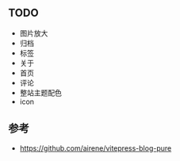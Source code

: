 ## TODO

- 图片放大
- 归档
- 标签
- 关于
- 首页
- 评论
- 整站主题配色
- icon

## 参考

- https://github.com/airene/vitepress-blog-pure
